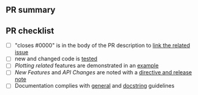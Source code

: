 <!--
Thank you so much for your PR!  To help us review your contribution, please check
out the development guide https://matplotlib.org/devdocs/devel/index.html
-->

## PR summary
<!-- Please provide at least 1-2 sentences describing the pull request in detail
(Why is this change required?  What problem does it solve?) and link to relevant
issues and PRs.

Also please summarize the changes in the title, for example "Raise ValueError on
non-numeric input to set_xlim" and avoid non-descriptive titles such as "Addresses
issue #8576".
-->


## PR checklist
<!-- Please mark any checkboxes that do not apply to this PR as [N/A].-->

- [ ] "closes #0000" is in the body of the PR description to [link the related issue](https://docs.github.com/en/issues/tracking-your-work-with-issues/linking-a-pull-request-to-an-issue)
- [ ] new and changed code is [tested](https://matplotlib.org/devdocs/devel/testing.html)
- [ ] *Plotting related* features are demonstrated in an [example](https://matplotlib.org/devdocs/devel/document.html#write-examples-and-tutorials)
- [ ] *New Features* and *API Changes* are noted with a [directive and release note](https://matplotlib.org/devdocs/devel/api_changes.html#announce-changes-deprecations-and-new-features)
- [ ] Documentation complies with [general](https://matplotlib.org/devdocs/devel/document.html#write-rest-pages) and [docstring](https://matplotlib.org/devdocs/devel/document.html#write-docstrings) guidelines

<!--We understand that PRs can sometimes be overwhelming, especially as the
reviews start coming in.  Please let us know if the reviews are unclear or
the recommended next step seems overly demanding, if you would like help in
addressing a reviewer's comments, or if you have been waiting too long to hear
back on your PR.-->